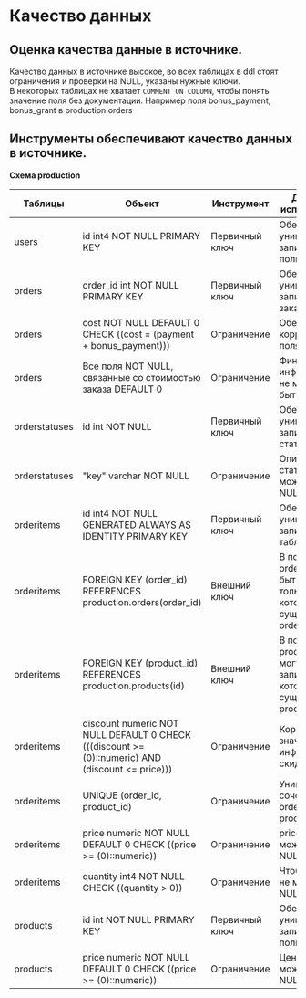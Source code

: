 # Качество данных

## Оценка качества данные в источнике.

Качество данных в источнике высокое, во всех таблицах в ddl стоят ограничения и проверки на NULL, указаны нужные ключи.  
В некоторых таблицах не хватает `COMMENT ON COLUMN`, чтобы понять значение поля без документации. Например поля bonus_payment, bonus_grant в production.orders

## Инструменты обеспечивают качество данных в источнике.

**Схема production**

| Таблицы       | Объект                                                                                           | Инструмент     | Для чего используется                                                    |
| ------------- | ------------------------------------------------------------------------------------------------ | -------------- | ------------------------------------------------------------------------ |
| users         | id int4 NOT NULL PRIMARY KEY                                                                     | Первичный ключ | Обеспечивает уникальность записей о пользователях                        |
| orders        | order_id int NOT NULL PRIMARY KEY                                                                | Первичный ключ | Обеспечивает уникальность записей о заказах                              |
| orders        | cost NOT NULL DEFAULT 0 CHECK ((cost = (payment + bonus_payment)))                               | Ограничение    | Обеспечивает корректность поля cost                                      |
| orders        | Все поля NOT NULL, связанные со стоимостью заказа DEFAULT 0                                      | Ограничение    | Финансовая информация не может быть 0                                    |
| orderstatuses | id int NOT NULL                                                                                  | Первичный ключ | Обеспечивает уникальность записей о статусах                             |
| orderstatuses | "key" varchar NOT NULL                                                                           | Ограничение    | Описание статуса не может быть NULL                                      |
| orderitems    | id int4 NOT NULL GENERATED ALWAYS AS IDENTITY PRIMARY KEY                                        | Первичный ключ | Обеспечивает уникальность записей в таблице                              |
| orderitems    | FOREIGN KEY (order_id) REFERENCES production.orders(order_id)                                    | Внешний ключ   | В поле order_id могут быть записи только которые существуют в orders     |
| orderitems    | FOREIGN KEY (product_id) REFERENCES production.products(id)                                      | Внешний ключ   | В поле product_id могут быть записи только которые существуют в products |
| orderitems    | discount numeric NOT NULL DEFAULT 0 CHECK (((discount >= (0)::numeric) AND (discount <= price))) | Ограничение    | Корректность значения информации о скидке                                |
| orderitems    | UNIQUE (order_id, product_id)                                                                    | Ограничение    | Уникальность сочетания order_id + product_id                             |
| orderitems    | price numeric NOT NULL DEFAULT 0 CHECK ((price >= (0)::numeric))                                 | Ограничение    | price не может быть NULL                                                 |
| orderitems    | quantity int4 NOT NULL CHECK ((quantity > 0))                                                    | Ограничение    | Чтобы кол-во не могло быть NULL или <= 0                                 |
| products      | id int NOT NULL PRIMARY KEY                                                                      | Первичный ключ | Обеспечивает уникальность записей о пользователях                        |
| products      | price numeric NOT NULL DEFAULT 0 CHECK ((price >= (0)::numeric))                                 | Ограничение    | Цена не может быть NULL                                                  |
